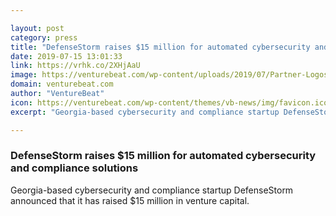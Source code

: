 ```yaml
---

layout: post
category: press
title: "DefenseStorm raises $15 million for automated cybersecurity and compliance solutions"
date: 2019-07-15 13:01:33
link: https://vrhk.co/2XHjAaU
image: https://venturebeat.com/wp-content/uploads/2019/07/Partner-Logos-33.png?w=1200&strip=all
domain: venturebeat.com
author: "VentureBeat"
icon: https://venturebeat.com/wp-content/themes/vb-news/img/favicon.ico
excerpt: "Georgia-based cybersecurity and compliance startup DefenseStorm announced that it has raised $15 million in venture capital."

---
```


### DefenseStorm raises $15 million for automated cybersecurity and compliance solutions

Georgia-based cybersecurity and compliance startup DefenseStorm announced that it has raised $15 million in venture capital.